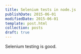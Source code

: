 ```yaml
---
title: Selenium tests in node.js
publishDate: 2015-06-01
modifiedDate: 2015-06-01
template: post.html
collection: posts
draft: true
---
```


Selenium testing is good.
